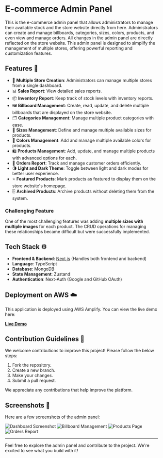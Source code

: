 # E-commerce Admin Panel

This is the e-commerce admin panel that allows administrators to manage their available stock and the store website directly from here. Administrators can create and manage billboards, categories, sizes, colors, products, and even view and manage orders. All changes in the admin panel are directly reflected on the store website. This admin panel is designed to simplify the management of multiple stores, offering powerful reporting and customization features.

## Features 🎉

- 🏬 **Multiple Store Creation**: Administrators can manage multiple stores from a single dashboard.
- 📊 **Sales Report**: View detailed sales reports.
- 📦 **Inventory Report**: Keep track of stock levels with inventory reports.
- 🖼️ **Billboard Management**: Create, read, update, and delete multiple billboards that are displayed on the store website.
- 🗂️ **Categories Management**: Manage multiple product categories with ease.
- 📏 **Sizes Management**: Define and manage multiple available sizes for products.
- 🎨 **Colors Management**: Add and manage multiple available colors for products.
- 🛍️ **Products Management**: Add, update, and manage multiple products with advanced options for each.
- 📑 **Orders Report**: Track and manage customer orders efficiently.
- 🌗 **Light and Dark Theme**: Toggle between light and dark modes for better user experience.
- ⭐ **Featured Products**: Mark products as featured to display them on the store website's homepage.
- 🗄️ **Archived Products**: Archive products without deleting them from the system.

### Challenging Feature

One of the most challenging features was adding **multiple sizes with multiple images** for each product. The CRUD operations for managing these relationships became difficult but were successfully implemented.

## Tech Stack ⚙️

- **Frontend & Backend**: [Next.js](https://nextjs.org/) (Handles both frontend and backend)
- **Language**: TypeScript
- **Database**: MongoDB
- **State Management**: Zustand
- **Authentication**: Next-Auth (Google and GitHub OAuth)

## Deployment on AWS ☁️

This application is deployed using AWS Amplify. You can view the live demo here:

[**Live Demo**](https://main.d7vgb4pcf2b53.amplifyapp.com/)

## Contribution Guidelines 🤝

We welcome contributions to improve this project! Please follow the below steps:

1. Fork the repository.
2. Create a new branch.
3. Make your changes.
4. Submit a pull request.

We appreciate any contributions that help improve the platform.

## Screenshots 📸

Here are a few screenshots of the admin panel:

![Dashboard Screenshot](https://res.cloudinary.com/dvovo1lfg/image/upload/v1726221727/admin/udjqqe1zbtdbutdrffcu.png)
![Billboard Management](https://res.cloudinary.com/dvovo1lfg/image/upload/v1726221727/admin/z8kqbvdcp08kb0a5vmlb.png)
![Products Page](https://res.cloudinary.com/dvovo1lfg/image/upload/v1726221726/admin/bxe1jq3jvu4plo7kzspd.png)
![Orders Report](https://res.cloudinary.com/dvovo1lfg/image/upload/v1726221709/admin/jyy1jrpczrsubwmeenpb.png)

---

Feel free to explore the admin panel and contribute to the project. We're excited to see what you build with it!
